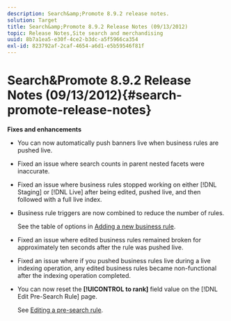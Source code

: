```yaml
---
description: Search&amp;Promote 8.9.2 release notes.
solution: Target
title: Search&amp;Promote 8.9.2 Release Notes (09/13/2012)
topic: Release Notes,Site search and merchandising
uuid: 8b7a1ea5-e30f-4ce2-b3dc-a5f5966ca354
exl-id: 823792af-2caf-4654-a6d1-e5b59546f81f
---
```

# Search&amp;Promote 8.9.2 Release Notes (09/13/2012){#search-promote-release-notes}

 **Fixes and enhancements**

* You can now automatically push banners live when business rules are pushed live. 
* Fixed an issue where search counts in parent nested facets were inaccurate. 
* Fixed an issue where business rules stopped working on either [!DNL Staging] or [!DNL Live] after being edited, pushed live, and then followed with a full live index. 

* Business rule triggers are now combined to reduce the number of rules.

  See the table of options in [Adding a new business rule](../c-about-rules-menu/c-about-business-rules.md#task_BD3B31ED48BB4B1B8F1DCD3BFA2528E7). 
* Fixed an issue where edited business rules remained broken for approximately ten seconds after the rule was pushed live. 
* Fixed an issue where if you pushed business rules live during a live indexing operation, any edited business rules became non-functional after the indexing operation completed. 
* You can now reset the **[!UICONTROL to rank]** field value on the [!DNL Edit Pre-Search Rule] page.

  See [Editing a pre-search rule](../c-about-rules-menu/c-about-pre-search-rules.md#task_25F77050C5DA42B29DFD1C9718FB8C64).
